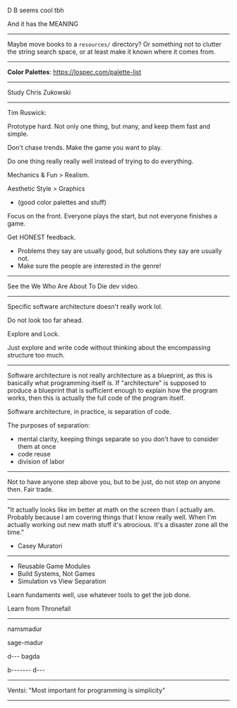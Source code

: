 D B seems cool tbh

And it has the MEANING

---

Maybe move books to a `resources/` directory? Or something not to clutter the string search space, or at least make it known where it comes from.

---

**Color Palettes**: https://lospec.com/palette-list

---

Study Chris Zukowski

---

Tim Ruswick:

Prototype hard. Not only one thing, but many, and keep them fast and simple.

Don't chase trends. Make the game you want to play.

Do one thing really really well instead of trying to do everything.

Mechanics & Fun > Realism.

Aesthetic Style > Graphics

- (good color palettes and stuff)

Focus on the front. Everyone plays the start, but not everyone finishes a game.

Get HONEST feedback.

- Problems they say are usually good, but solutions they say are usually not.
- Make sure the people are interested in the genre!

---

See the We Who Are About To Die dev video.

---

Specific software architecture doesn't really work lol.

Do not look too far ahead.

Explore and Lock.

Just explore and write code without thinking about the encompassing structure too much.

---

Software architecture is not really architecture as a blueprint, as this is basically what programming itself is. If "architecture" is supposed to produce a blueprint that is sufficient enough to explain how the program works, then this is actually the full code of the program itself.

Software architecture, in practice, is separation of code.

The purposes of separation:

- mental clarity, keeping things separate so you don't have to consider them at once
- code reuse
- division of labor

---

Not to have anyone step above you, but to be just, do not step on anyone then. Fair trade.

---

"It actually looks like im better at math on the screen than I actually am. Probably because I am covering things that I know really well. When I'm actually working out new math stuff it's atrocious. It's a disaster zone all the time."

- Casey Muratori

---

- Reusable Game Modules
- Build Systems, Not Games
- Simulation vs View Separation

Learn fundaments well, use whatever tools to get the job done.

Learn from Thronefall

---

namsmadur

sage-madur

d--- bagda

b------- d---

---

Ventsi: "Most important for programming is simplicity"

---
